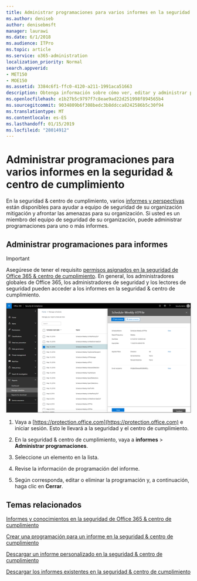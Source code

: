 ```yaml
---
title: Administrar programaciones para varios informes en la seguridad &amp; centro de cumplimiento
ms.author: deniseb
author: denisebmsft
manager: laurawi
ms.date: 6/1/2018
ms.audience: ITPro
ms.topic: article
ms.service: o365-administration
localization_priority: Normal
search.appverid:
- MET150
- MOE150
ms.assetid: 3384c6f1-ffc0-4120-a211-1991aca51663
description: Obtenga información sobre cómo ver, editar y administrar programaciones para los informes de la seguridad &amp; centro de cumplimiento.
ms.openlocfilehash: e1b27b5c9797f7c8eae9ad22d251998f894565b4
ms.sourcegitcommit: 9034809b6f308bedc3b8ddcca8242586b5c30f94
ms.translationtype: MT
ms.contentlocale: es-ES
ms.lasthandoff: 01/15/2019
ms.locfileid: "28014912"
---
```

# <a name="manage-schedules-for-multiple-reports-in-the-security-amp-compliance-center"></a>Administrar programaciones para varios informes en la seguridad &amp; centro de cumplimiento

En la seguridad &amp; centro de cumplimiento, varios [informes y perspectivas](reports-and-insights-in-security-and-compliance.md) están disponibles para ayudar a equipo de seguridad de su organización mitigación y afrontar las amenazas para su organización. Si usted es un miembro del equipo de seguridad de su organización, puede administrar programaciones para uno o más informes. 
  
## <a name="manage-schedules-for-reports"></a>Administrar programaciones para informes

> [!IMPORTANT]
> Asegúrese de tener el requisito [permisos asignados en la seguridad de Office 365 &amp; centro de cumplimiento](permissions-in-the-security-and-compliance-center.md). En general, los administradores globales de Office 365, los administradores de seguridad y los lectores de seguridad pueden acceder a los informes en la seguridad &amp; centro de cumplimiento. 
  
![En la seguridad &amp; centro de cumplimiento, seleccione informes \> administra las programaciones](media/efa5e2f9-bf73-4f85-acea-f1ca7e2bca5e.png)

1. Vaya a [https://protection.office.com](https://protection.office.com) e iniciar sesión. Esto le llevará a la seguridad y el centro de cumplimiento.

2. En la seguridad &amp; centro de cumplimiento, vaya a **informes** \> **Administrar programaciones**.
    
3. Seleccione un elemento en la lista.
    
4. Revise la información de programación del informe.
    
5. Según corresponda, editar o eliminar la programación y, a continuación, haga clic en **Cerrar**.
    
## <a name="related-topics"></a>Temas relacionados

[Informes y conocimientos en la seguridad de Office 365 &amp; centro de cumplimiento](reports-and-insights-in-security-and-compliance.md)
  
[Crear una programación para un informe en la seguridad &amp; centro de cumplimiento](create-a-schedule-for-a-report.md)
  
[Descargar un informe personalizado en la seguridad &amp; centro de cumplimiento](set-up-and-download-a-custom-report.md)
  
[Descargar los informes existentes en la seguridad &amp; centro de cumplimiento](download-existing-reports.md)
  

